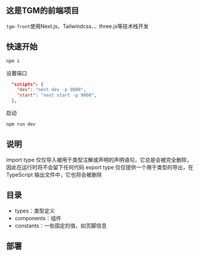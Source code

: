 ## 这是TGM的前端项目

`tgm-front`使用Next.js、Tailwindcss、、three.js等技术栈开发

## 快速开始

```bash
npm i
```

设置端口

```json
  "scripts": {
    "dev": "next dev -p 9000",
    "start": "next start -p 9000",
  },
```

启动

```bash
npm run dev
```

## 说明

import type 仅仅导入被用于类型注解或声明的声明语句，它总是会被完全删除，因此在运行时将不会留下任何代码
export type 仅仅提供一个用于类型的导出，在 TypeScript 输出文件中，它也将会被删除

## 目录

* types：类型定义
* components：组件
* constants：一些固定的值，如页脚信息

## 部署
